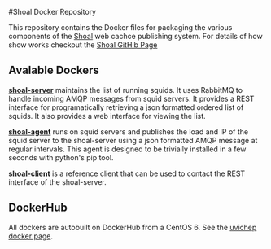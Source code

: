 #Shoal Docker Repository

This repository contains the Docker files for packaging the various components of the [Shoal](https://github.com/hep-gc/shoal)
web cachce publishing system. For details of how show works checkout the [Shoal GitHib Page](https://github.com/hep-gc/shoal)


## Avalable Dockers

[**shoal-server**](shoal-server) maintains the list of running squids. It uses RabbitMQ to handle incoming AMQP messages from 
squid servers. It provides a REST interface for programatically retrieving a json formatted ordered list of squids.
It also provides a web interface for viewing the list.

[**shoal-agent**](shoal-agent) runs on squid servers and publishes the load and IP of the squid server to the shoal-server using 
a json formatted AMQP message at regular intervals. This agent is designed to be trivially installed in a
few seconds with python's pip tool.

[**shoal-client**](shoal-client) is a reference client that can be used to contact the REST interface of the shoal-server.

## DockerHub

All dockers are autobuilt on DockerHub from a CentOS 6. See the  [uvichep docker page](https://registry.hub.docker.com/repos/uvichep/).


